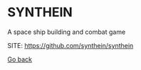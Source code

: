 # SYNTHEIN
 
 A space ship building and combat game
 
 SITE: https://github.com/synthein/synthein

 [Go back](https://portable-linux-apps.github.io/apps.html)
